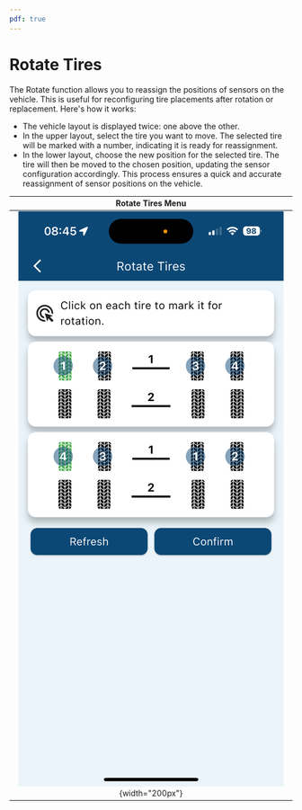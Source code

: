 ```yaml
---
pdf: true
---
```

# Rotate Tires

The Rotate function allows you to reassign the positions of sensors on the vehicle. This is useful for reconfiguring tire placements after rotation or replacement. Here's how it works:

- The vehicle layout is displayed twice: one above the other.
- In the upper layout, select the tire you want to move. The selected tire will be marked with a number, indicating it is ready for reassignment.
- In the lower layout, choose the new position for the selected tire. The tire will then be moved to the chosen position, updating the sensor configuration accordingly.
This process ensures a quick and accurate reassignment of sensor positions on the vehicle.

| **Rotate Tires Menu**       |
|:----------------------:|
| ![Rotate Tires Menu](images/rotate.PNG){width="200px"} |
